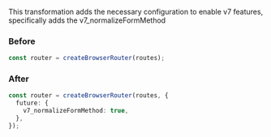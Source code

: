 

This transformation adds the necessary configuration to enable v7 features, specifically adds the v7_normalizeFormMethod

### Before

```ts
const router = createBrowserRouter(routes);
```

### After

```ts
const router = createBrowserRouter(routes, {
  future: {
    v7_normalizeFormMethod: true,
  },
});
```
